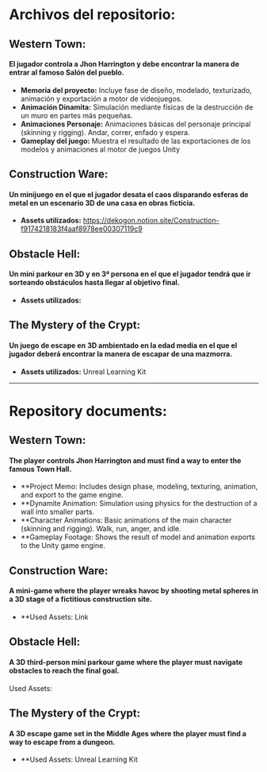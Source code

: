 # Archivos del repositorio:
## **Western Town:**
  #### El jugador controla a Jhon Harrington y debe encontrar la manera de entrar al famoso Salón del pueblo.

  - **Memoria del proyecto:** Incluye fase de diseño, modelado, texturizado, animación y exportación a motor de videojuegos.
  - **Animación Dinamita:** Simulación mediante físicas de la destrucción de un muro en partes más pequeñas.
  - **Animaciones Personaje:** Animaciones básicas del personaje principal (skinning y rigging). Andar, correr, enfado y espera.
  - **Gameplay del juego:** Muestra el resultado de las exportaciones de los modelos y animaciones al motor de juegos Unity
    
## **Construction Ware:**
  #### Un minijuego en el que el jugador desata el caos disparando esferas de metal en un escenario 3D de una casa en obras ficticia.
  
  - **Assets utilizados:** https://dekogon.notion.site/Construction-f9174218183f4aaf8978ee00307119c9


## **Obstacle Hell:**
  #### Un mini parkour en 3D y en 3ª persona en el que el jugador tendrá que ir sorteando obstáculos hasta llegar al objetivo final.
  
  - **Assets utilizados:**

## **The Mystery of the Crypt:**
  #### Un juego de escape en 3D ambientado en la edad media en el que el jugador deberá encontrar la manera de escapar de una mazmorra.
  
  - **Assets utilizados:** Unreal Learning Kit

--------------------------------------------------------------------------------

# Repository documents:

## **Western Town:**
  #### The player controls Jhon Harrington and must find a way to enter the famous Town Hall.
  
  - **Project Memo: Includes design phase, modeling, texturing, animation, and export to the game engine.
  - **Dynamite Animation: Simulation using physics for the destruction of a wall into smaller parts.
  - **Character Animations: Basic animations of the main character (skinning and rigging). Walk, run, anger, and idle.
  - **Gameplay Footage: Shows the result of model and animation exports to the Unity game engine.

## **Construction Ware:**
   #### A mini-game where the player wreaks havoc by shooting metal spheres in a 3D stage of a fictitious construction site.
  - **Used Assets: Link

## **Obstacle Hell:**
   #### A 3D third-person mini parkour game where the player must navigate obstacles to reach the final goal.
Used Assets:

## **The Mystery of the Crypt:**
   #### A 3D escape game set in the Middle Ages where the player must find a way to escape from a dungeon.
  - **Used Assets: Unreal Learning Kit


